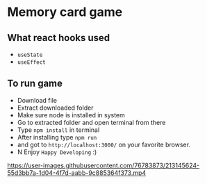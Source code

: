 # Memory card game

## What react hooks used
- `useState`
- `useEffect`

## To run game
- Download file
- Extract downloaded folder
- Make sure node is installed in system
- Go to extracted folder and open terminal from there
- Type `npm install` in terminal
- After installing type `npm run`
- and got to `http://localhost:3000/` on your favorite browser.
- N Enjoy `Happy Developing` :)



https://user-images.githubusercontent.com/76783873/213145624-55d3bb7a-1d04-4f7d-aabb-9c885364f373.mp4


